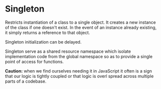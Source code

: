 # Singleton

Restricts instantiation of a class to a single object. It creates a new instance of the class if one doesn't exist. In the event of an instance already existing, it simply returns a reference to that object.

Singleton initialization can be delayed.

Singleton serve as a shared resource namespace which isolate implementation code from the global namespace so as to provide a single point of access for functions.

__Caution:__ when we find ourselves needing it in JavaScript it often is a sign that our logic is tightly coupled or that logic is overl spread across multiple parts of a codebase.


